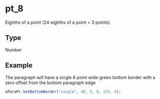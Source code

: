 # pt_8

Eighths of a point (24 eighths of a point = 3 points).

## Type

Number

## Example

The paragraph will have a single 6 point wide green bottom border with a zero offset from the bottom paragraph edge

```javascript
oParaPr.SetBottomBorder("single", 48, 0, 0, 255, 0);
```
